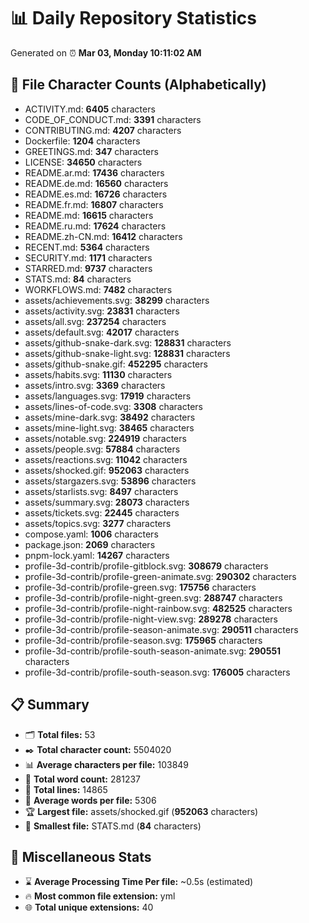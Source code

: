 # 📊 Daily Repository Statistics
Generated on ⏰ **Mar 03, Monday 10:11:02 AM**

## 📂 File Character Counts (Alphabetically)
- ACTIVITY.md: **6405** characters
- CODE_OF_CONDUCT.md: **3391** characters
- CONTRIBUTING.md: **4207** characters
- Dockerfile: **1204** characters
- GREETINGS.md: **347** characters
- LICENSE: **34650** characters
- README.ar.md: **17436** characters
- README.de.md: **16560** characters
- README.es.md: **16726** characters
- README.fr.md: **16807** characters
- README.md: **16615** characters
- README.ru.md: **17624** characters
- README.zh-CN.md: **16412** characters
- RECENT.md: **5364** characters
- SECURITY.md: **1171** characters
- STARRED.md: **9737** characters
- STATS.md: **84** characters
- WORKFLOWS.md: **7482** characters
- assets/achievements.svg: **38299** characters
- assets/activity.svg: **23831** characters
- assets/all.svg: **237254** characters
- assets/default.svg: **42017** characters
- assets/github-snake-dark.svg: **128831** characters
- assets/github-snake-light.svg: **128831** characters
- assets/github-snake.gif: **452295** characters
- assets/habits.svg: **11130** characters
- assets/intro.svg: **3369** characters
- assets/languages.svg: **17919** characters
- assets/lines-of-code.svg: **3308** characters
- assets/mine-dark.svg: **38492** characters
- assets/mine-light.svg: **38465** characters
- assets/notable.svg: **224919** characters
- assets/people.svg: **57884** characters
- assets/reactions.svg: **11042** characters
- assets/shocked.gif: **952063** characters
- assets/stargazers.svg: **53896** characters
- assets/starlists.svg: **8497** characters
- assets/summary.svg: **28073** characters
- assets/tickets.svg: **22445** characters
- assets/topics.svg: **3277** characters
- compose.yaml: **1006** characters
- package.json: **2069** characters
- pnpm-lock.yaml: **14267** characters
- profile-3d-contrib/profile-gitblock.svg: **308679** characters
- profile-3d-contrib/profile-green-animate.svg: **290302** characters
- profile-3d-contrib/profile-green.svg: **175756** characters
- profile-3d-contrib/profile-night-green.svg: **288747** characters
- profile-3d-contrib/profile-night-rainbow.svg: **482525** characters
- profile-3d-contrib/profile-night-view.svg: **289278** characters
- profile-3d-contrib/profile-season-animate.svg: **290511** characters
- profile-3d-contrib/profile-season.svg: **175965** characters
- profile-3d-contrib/profile-south-season-animate.svg: **290551** characters
- profile-3d-contrib/profile-south-season.svg: **176005** characters

## 📋 Summary
- 🗂️ **Total files:** 53
- ✒️ **Total character count:** 5504020
- 📊 **Average characters per file:** 103849
- 📝 **Total word count:** 281237
- 🧾 **Total lines:** 14865
- 📐 **Average words per file:** 5306
- 🏆 **Largest file:** assets/shocked.gif (**952063** characters)
- 🥉 **Smallest file:** STATS.md (**84** characters)

## 🌟 Miscellaneous Stats
- ⌛ **Average Processing Time Per file:** ~0.5s (estimated)
- 🔥 **Most common file extension:** yml
- 🌐 **Total unique extensions:** 40

